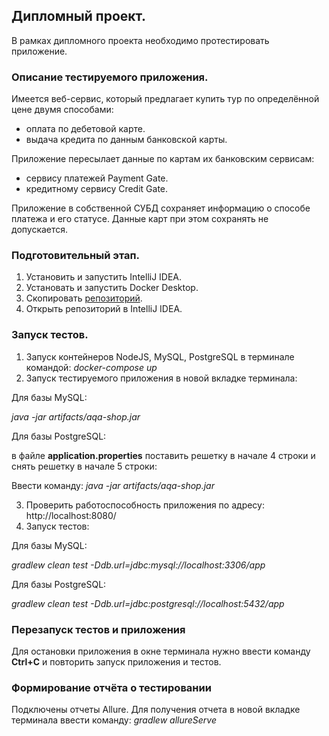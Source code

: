 ## Дипломный проект.

В рамках дипломного проекта необходимо протестировать приложение.

### Описание тестируемого приложения.

Имеется веб-сервис, который предлагает купить тур по определённой цене двумя способами:

- оплата по дебетовой карте.
- выдача кредита по данным банковской карты.

Приложение пересылает данные по картам их банковским сервисам:

- сервису платежей Payment Gate.
- кредитному сервису Credit Gate.

Приложение в собственной СУБД сохраняет информацию о способе платежа и его статусе. 
Данные карт при этом сохранять не допускается.

### Подготовительный этап.

1. Установить и запустить IntelliJ IDEA.
2. Установать и запустить Docker Desktop.
3. Скопировать [репозиторий](https://github.com/Ka2sik/DiplomProject).
4. Открыть репозиторий в IntelliJ IDEA.

### Запуск тестов.

1. Запуск контейнеров NodeJS, MySQL, PostgreSQL в терминале командой: *docker-compose up*
2. Запуск тестируемого приложения в новой вкладке терминала:

Для базы MySQL: 

*java -jar artifacts/aqa-shop.jar*

Для базы PostgreSQL: 

в файле **application.properties** поставить решетку в начале 4 строки 
и снять решетку в начале 5 строки:

Ввести команду: *java -jar artifacts/aqa-shop.jar*

3. Проверить работоспособность приложения по адресу: http://localhost:8080/
4. Запуск тестов: 

Для базы MySQL: 

*gradlew clean test -Ddb.url=jdbc:mysql://localhost:3306/app*

Для базы PostgreSQL:

*gradlew clean test -Ddb.url=jdbc:postgresql://localhost:5432/app*

### Перезапуск тестов и приложения

Для остановки приложения в окне терминала нужно ввести команду **Ctrl+С**
и повторить запуск приложения и тестов.

### Формирование отчёта о тестировании

Подключены отчеты Allure. Для получения отчета в новой вкладке терминала ввести команду: *gradlew allureServe*

